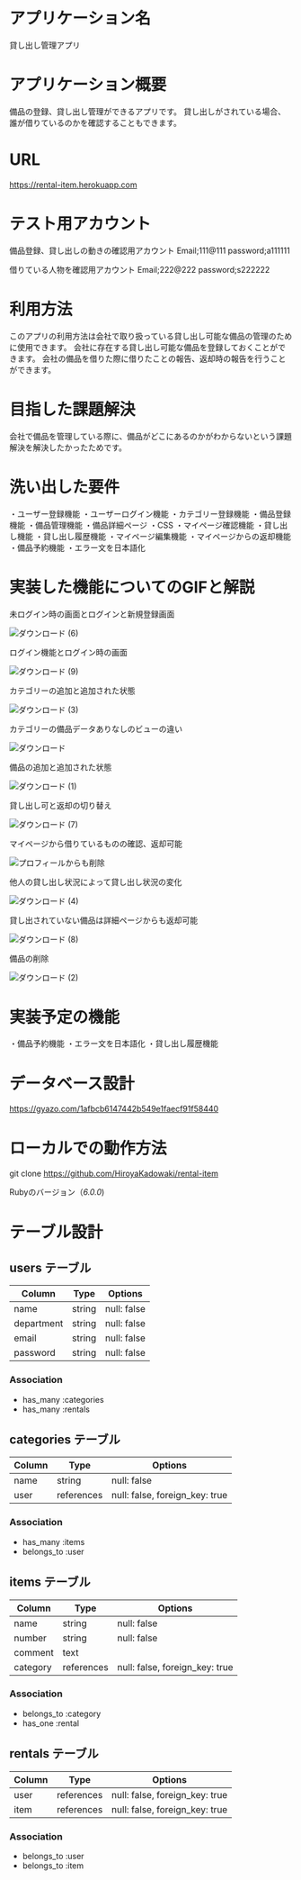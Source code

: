 # アプリケーション名

貸し出し管理アプリ

# アプリケーション概要

備品の登録、貸し出し管理ができるアプリです。
貸し出しがされている場合、誰が借りているのかを確認することもできます。

# URL

https://rental-item.herokuapp.com

# テスト用アカウント

備品登録、貸し出しの動きの確認用アカウント
Email;111@111
password;a111111

借りている人物を確認用アカウント
Email;222@222
password;s222222

# 利用方法

このアプリの利用方法は会社で取り扱っている貸し出し可能な備品の管理のために使用できます。
会社に存在する貸し出し可能な備品を登録しておくことができます。
会社の備品を借りた際に借りたことの報告、返却時の報告を行うことができます。

# 目指した課題解決

会社で備品を管理している際に、備品がどこにあるのかがわからないという課題解決を解決したかったためです。

# 洗い出した要件

・ユーザー登録機能
・ユーザーログイン機能
・カテゴリー登録機能
・備品登録機能
・備品管理機能
・備品詳細ページ
・CSS
・マイページ確認機能
・貸し出し機能
・貸し出し履歴機能
・マイページ編集機能
・マイページからの返却機能
・備品予約機能
・エラー文を日本語化

# 実装した機能についてのGIFと解説

未ログイン時の画面とログインと新規登録画面


![ダウンロード (6)](https://user-images.githubusercontent.com/71200627/105972575-1878d180-60cf-11eb-9483-3391433d4ad5.gif)


ログイン機能とログイン時の画面


![ダウンロード (9)](https://user-images.githubusercontent.com/71200627/105973369-00ee1880-60d0-11eb-8d0b-d6bebc0fe43a.gif)

カテゴリーの追加と追加された状態


![ダウンロード (3)](https://user-images.githubusercontent.com/71200627/105971803-46a9e180-60ce-11eb-9317-ced5de9c7b5d.gif)

カテゴリーの備品データありなしのビューの違い


![ダウンロード](https://user-images.githubusercontent.com/71200627/105973782-7e198d80-60d0-11eb-9cd0-ed170692ca6e.gif)


備品の追加と追加された状態


![ダウンロード (1)](https://user-images.githubusercontent.com/71200627/105971342-c1263180-60cd-11eb-9db5-93be1790f30d.gif)


貸し出し可と返却の切り替え


![ダウンロード (7)](https://user-images.githubusercontent.com/71200627/105972881-70afd380-60cf-11eb-8259-baf73db582ac.gif)


マイページから借りているものの確認、返却可能


![プロフィールからも削除](https://user-images.githubusercontent.com/71200627/105972426-f41cf500-60ce-11eb-8117-3fe0583c1d6e.gif)

他人の貸し出し状況によって貸し出し状況の変化


![ダウンロード (4)](https://user-images.githubusercontent.com/71200627/105972066-9688a880-60ce-11eb-980d-77611d89e8fd.gif)


貸し出されていない備品は詳細ページからも返却可能


![ダウンロード (8)](https://user-images.githubusercontent.com/71200627/105973103-ae146100-60cf-11eb-82fe-586305acf278.gif)



備品の削除


![ダウンロード (2)](https://user-images.githubusercontent.com/71200627/105971636-16624300-60ce-11eb-99d2-9a592a50999f.gif)


# 実装予定の機能

・備品予約機能
・エラー文を日本語化
・貸し出し履歴機能

# データベース設計

https://gyazo.com/1afbcb6147442b549e1faecf91f58440

# ローカルでの動作方法

git clone https://github.com/HiroyaKadowaki/rental-item

Rubyのバージョン（_6.0.0_)

# テーブル設計

## users テーブル

| Column     | Type   | Options     |
| ---------- | ------ | ----------- |
| name       | string | null: false |
| department | string | null: false |
| email      | string | null: false |
| password   | string | null: false |

### Association

- has_many :categories
- has_many :rentals

## categories テーブル

| Column  | Type       | Options                        |
| ------- | ---------- | ------------------------------ |
| name    | string     | null: false                    |
| user    | references | null: false, foreign_key: true |

### Association

- has_many :items
- belongs_to :user

## items テーブル

| Column      | Type       | Options                        |
| ----------- | ---------- | ------------------------------ |
| name        | string     | null: false                    |
| number      | string     | null: false                    |
| comment     | text       |                                |
| category    | references | null: false, foreign_key: true |

### Association

- belongs_to :category
- has_one :rental

## rentals テーブル

| Column     | Type       | Options                        |
| ---------- | ---------- | ------------------------------ |
| user       | references | null: false, foreign_key: true |
| item       | references | null: false, foreign_key: true |

### Association

- belongs_to :user
- belongs_to :item
